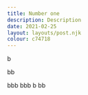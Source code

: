 ```yaml
---
title: Number one
description: Description
date: 2021-02-25
layout: layouts/post.njk
colour: c74718
---
```


b


bb

bbb
bbb
b
bb